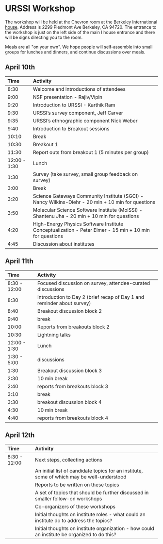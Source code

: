 URSSI Workshop
==============

The workshop will be held at the [Chevron
room](http://ihouse.berkeley.edu/events/venues.php) at the
<a href="https://goo.gl/maps/yw3cEcGcBPo">Berkeley International
house</a>. Address is 2299 Piedmont Ave Berkeley, CA 94720. The entrance
to the workshop is just on the left side of the main I house entrance
and there will be signs directing you to the room.

Meals are all "on your own". We hope people will self-assemble into
small groups for lunches and dinners, and continue discussions over
meals.

April 10th
----------

<table>
<thead>
<tr class="header">
<th align="left">Time</th>
<th align="left">Activity</th>
</tr>
</thead>
<tbody>
<tr class="odd">
<td align="left">8:30</td>
<td align="left">Welcome and introductions of attendees</td>
</tr>
<tr class="even">
<td align="left">9:00</td>
<td align="left">NSF presentation - Rajiv/Vipin</td>
</tr>
<tr class="odd">
<td align="left">9:20</td>
<td align="left">Introduction to URSSI - Karthik Ram</td>
</tr>
<tr class="even">
<td align="left">9:30</td>
<td align="left">URSSI’s survey component, Jeff Carver</td>
</tr>
<tr class="odd">
<td align="left">9:35</td>
<td align="left">URSSI’s ethnographic component Nick Weber</td>
</tr>
<tr class="even">
<td align="left">9:40</td>
<td align="left">Introduction to Breakout sessions</td>
</tr>
<tr class="odd">
<td align="left">10:10</td>
<td align="left">Break</td>
</tr>
<tr class="even">
<td align="left">10:30</td>
<td align="left">Breakout 1</td>
</tr>
<tr class="odd">
<td align="left">11:30</td>
<td align="left">Report outs from breakout 1 (5 minutes per group)</td>
</tr>
<tr class="even">
<td align="left">12:00 - 1:30</td>
<td align="left">Lunch</td>
</tr>
<tr class="odd">
<td align="left">1:30</td>
<td align="left">Survey (take survey, small group feedback on survey)</td>
</tr>
<tr class="even">
<td align="left">3:00</td>
<td align="left">Break</td>
</tr>
<tr class="odd">
<td align="left">3:20</td>
<td align="left">Science Gateways Community Institute (SGCI) - Nancy Wilkins-Diehr - 20 min + 10 min for questions</td>
</tr>
<tr class="even">
<td align="left">3:50</td>
<td align="left">Molecular Science Software Institute (MolSSI) - Shantenu Jha - 20 min + 10 min for questions</td>
</tr>
<tr class="odd">
<td align="left">4:20</td>
<td align="left">High-Energy Physics Software Institute Conceptualization - Peter Elmer - 15 min + 10 min for questions</td>
</tr>
<tr class="even">
<td align="left">4:45</td>
<td align="left">Discussion about institutes</td>
</tr>
</tbody>
</table>

April 11th
----------

<table>
<thead>
<tr class="header">
<th align="left">Time</th>
<th align="left">Activity</th>
</tr>
</thead>
<tbody>
<tr class="odd">
<td align="left">8:30 - 12:00</td>
<td align="left">Focused discussion on survey, attendee-curated discussions</td>
</tr>
<tr class="even">
<td align="left">8:30</td>
<td align="left">Introduction to Day 2 (brief recap of Day 1 and reminder about survey)</td>
</tr>
<tr class="odd">
<td align="left">8:40</td>
<td align="left">Breakout discussion block 2</td>
</tr>
<tr class="even">
<td align="left">9:40</td>
<td align="left">break</td>
</tr>
<tr class="odd">
<td align="left">10:00</td>
<td align="left">Reports from breakouts block 2</td>
</tr>
<tr class="even">
<td align="left">10:30</td>
<td align="left">Lightning talks</td>
</tr>
<tr class="odd">
<td align="left">12:00 - 1:30</td>
<td align="left">Lunch</td>
</tr>
<tr class="even">
<td align="left">1:30 - 5:00</td>
<td align="left">discussions</td>
</tr>
<tr class="odd">
<td align="left">1:30</td>
<td align="left">Breakout discussion block 3</td>
</tr>
<tr class="even">
<td align="left">2:30</td>
<td align="left">10 min break</td>
</tr>
<tr class="odd">
<td align="left">2:40</td>
<td align="left">reports from breakouts block 3</td>
</tr>
<tr class="even">
<td align="left">3:10</td>
<td align="left">break</td>
</tr>
<tr class="odd">
<td align="left">3:30</td>
<td align="left">breakout discussion block 4</td>
</tr>
<tr class="even">
<td align="left">4:30</td>
<td align="left">10 min break</td>
</tr>
<tr class="odd">
<td align="left">4:40</td>
<td align="left">reports from breakouts block 4</td>
</tr>
</tbody>
</table>

April 12th
----------

<table>
<thead>
<tr class="header">
<th align="left">Time</th>
<th align="left">Activity</th>
</tr>
</thead>
<tbody>
<tr class="odd">
<td align="left">8:30 - 12:00</td>
<td align="left">Next steps, collecting actions</td>
</tr>
<tr class="even">
<td align="left"></td>
<td align="left">An initial list of candidate topics for an institute, some of which may be well-understood</td>
</tr>
<tr class="odd">
<td align="left"></td>
<td align="left">Reports to be written on these topics</td>
</tr>
<tr class="even">
<td align="left"></td>
<td align="left">A set of topics that should be further discussed in smaller follow-on workshops</td>
</tr>
<tr class="odd">
<td align="left"></td>
<td align="left">Co-organizers of these workshops</td>
</tr>
<tr class="even">
<td align="left"></td>
<td align="left">Initial thoughts on institute roles - what could an institute do to address the topics?</td>
</tr>
<tr class="odd">
<td align="left"></td>
<td align="left">Initial thoughts on institute organization - how could an institute be organized to do this?</td>
</tr>
</tbody>
</table>
